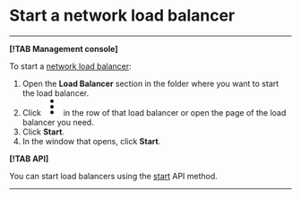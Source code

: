# Start a network load balancer

---

**[!TAB Management console]**

To start a [network load balancer](../concepts/index.md):

1. Open the **Load Balancer** section in the folder where you want to start the load balancer.
1. Click ![image](../../_assets/vertical-ellipsis.svg) in the row of that load balancer or open the page of the load balancer you need.
1. Click **Start**.
1. In the window that opens, click **Start**.

**[!TAB API]**

You can start load balancers using the [start](../api-ref/NetworkLoadBalancer/start.md) API method.

---

